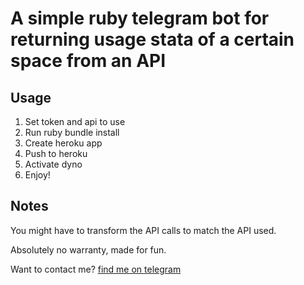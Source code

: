 # A simple ruby telegram bot for returning usage stata of a certain space from an API

## Usage

1. Set token and api to use
2. Run ruby bundle install
3. Create heroku app
4. Push to heroku
5. Activate dyno
6. Enjoy!

## Notes

You might have to transform the API calls to match the API used.

Absolutely no warranty, made for fun.

Want to contact me? [find me on telegram](www.t.me/indeksi)
